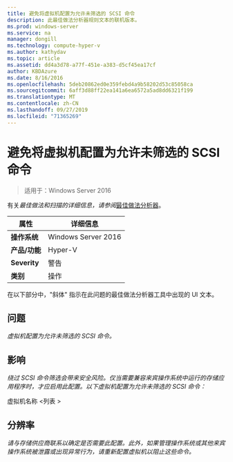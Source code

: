 ```yaml
---
title: 避免将虚拟机配置为允许未筛选的 SCSI 命令
description: 此最佳做法分析器规则文本的联机版本。
ms.prod: windows-server
ms.service: na
manager: dongill
ms.technology: compute-hyper-v
ms.author: kathydav
ms.topic: article
ms.assetid: dd4a3d78-a77f-451e-a383-d5cf45ea17cf
author: KBDAzure
ms.date: 8/16/2016
ms.openlocfilehash: 5deb20862ed0e359febd4a9b58202d53c85058ca
ms.sourcegitcommit: 6aff3d88ff22ea141a6ea6572a5ad8dd6321f199
ms.translationtype: MT
ms.contentlocale: zh-CN
ms.lasthandoff: 09/27/2019
ms.locfileid: "71365269"
---
```

# <a name="avoid-configuring-virtual-machines-to-allow-unfiltered-scsi-commands"></a>避免将虚拟机配置为允许未筛选的 SCSI 命令

>适用于：Windows Server 2016


  
有关*最佳做法和扫描的详细信息，请参阅*[最佳做法分析器](https://go.microsoft.com/fwlink/?LinkId=122786)。  
  
|属性|详细信息|  
|-|-|  
|**操作系统**|Windows Server 2016|  
|**产品/功能**|Hyper-V|  
|**Severity**|警告|  
|**类别**|操作|  
  
在以下部分中，"斜体" 指示在此问题的最佳做法分析器工具中出现的 UI 文本。  
  
## <a name="issue"></a>问题  
  
*虚拟机配置为允许未筛选的 SCSI 命令。*  
  
## <a name="impact"></a>影响  
  
*绕过 SCSI 命令筛选会带来安全风险。仅当需要兼容来宾操作系统中运行的存储应用程序时，才应启用此配置。以下虚拟机配置为允许未筛选的 SCSI 命令：*  
  
虚拟机名称 \<列表 >  
  
## <a name="resolution"></a>分辨率  
  
*请与存储供应商联系以确定是否需要此配置。此外，如果管理操作系统或其他来宾操作系统被泄露或出现异常行为，请重新配置虚拟机以阻止这些命令。*  
  


